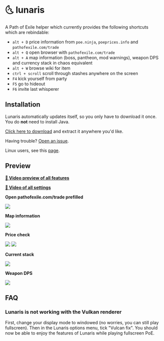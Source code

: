 # :last_quarter_moon_with_face: lunaris

A Path of Exile helper which currently provides the following shortcuts which are rebindable:
- `alt + D` price information from `poe.ninja`, `poeprices.info` and `pathofexile.com/trade`
- `alt + Q` open browser with `pathofexile.com/trade`
- `alt + A` map information (boss, pantheon, mod warnings), weapon DPS and currency stack in chaos equivalent
- `alt + W` browse wiki for item
- `ctrl + scroll` scroll through stashes anywhere on the screen
- `F4` kick yourself from party
- `F5` go to hideout
- `F6` invite last whisperer

## Installation
Lunaris automatically updates itself, so you only have to download it once.
You do **not** need to install Java.

[Click here to download](https://github.com/mtricht/lunaris/releases/download/v0.6.2/lunaris-0.6.2-win64.zip) and extract it anywhere you'd like.

Having trouble? [Open an issue](https://github.com/mtricht/lunaris/issues/new).

Linux users, see this [page](https://github.com/mtricht/lunaris/blob/master/LINUX.md).

## Preview

**[🎥 Video preview of all features](https://streamable.com/aobjz)**  


**[🎥 Video of all settings](https://streamable.com/eo8qr9)**  

**Open pathofexile.com/trade prefilled**

<img src="https://raw.githubusercontent.com/mtricht/lunaris/master/screenshots/path_of_exile_browser.png">

**Map information**

<img src="https://raw.githubusercontent.com/mtricht/lunaris/master/screenshots/map_info.png">

**Price check**

<img src="https://raw.githubusercontent.com/mtricht/lunaris/master/screenshots/astramentis.png">

<img src="https://raw.githubusercontent.com/mtricht/lunaris/master/screenshots/topaz_rare_ring.png">

**Current stack**

<img src="https://raw.githubusercontent.com/mtricht/lunaris/master/screenshots/currency_stack.png">

**Weapon DPS**

<img src="https://raw.githubusercontent.com/mtricht/lunaris/master/screenshots/weapon_dps.png">


## FAQ
### Lunaris is not working with the Vulkan renderer
First, change your display mode to windowed (no worries, you can still play fullscreen).
Then in the Lunaris options menu, tick "Vulcan fix". You should now be able to enjoy the features of Lunaris while playing fullscreen PoE.
